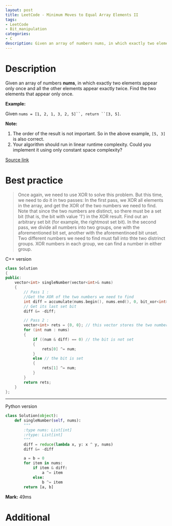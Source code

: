 ```yaml
---
layout: post
title: LeetCode - Minimum Moves to Equal Array Elements II
tags:
- LeetCode
- Bit_manipulation
categories:
- C
description: Given an array of numbers nums, in which exactly two elements appear only once and all the other elements appear exactly twice. Find the two elements that appear only once.
---
```



# Description
Given an array of numbers **nums**, in which exactly two elements appear only once and all the other elements appear exactly twice. Find the two elements that appear only once.

**Example:**

Given `nums = [1, 2, 1, 3, 2, 5]``, return ``[3, 5]`.

**Note:**

1. The order of the result is not important. So in the above example, `[5, 3]` is also correct.
2. Your algorithm should run in linear runtime complexity. Could you implement it using only constant space complexity?

[Source link](https://leetcode.com/problems/single-number-iii/#/description)


# Best practice

>Once again, we need to use XOR to solve this problem. But this time, we need to do it in two passes:
In the first pass, we XOR all elements in the array, and get the XOR of the two numbers we need to find. Note that since the two numbers are distinct, so there must be a set bit (that is, the bit with value '1') in the XOR result. Find
out an arbitrary set bit (for example, the rightmost set bit).
In the second pass, we divide all numbers into two groups, one with the aforementioned bit set, another with the aforementinoed bit unset. Two different numbers we need to find must fall into thte two distrinct groups. XOR numbers in each group, we can find a number in either group.

C++ version

```c++
class Solution
{
public:
    vector<int> singleNumber(vector<int>& nums)
    {
        // Pass 1 :
        //Get the XOR of the two numbers we need to find
        int diff = accumulate(nums.begin(), nums.end(), 0, bit_xor<int>());
        // Get its last set bit
        diff &= -diff;

        // Pass 2 :
        vector<int> rets = {0, 0}; // this vector stores the two numbers we will return
        for (int num : nums)
        {
            if ((num & diff) == 0) // the bit is not set
            {
                rets[0] ^= num;
            }
            else // the bit is set
            {
                rets[1] ^= num;
            }
        }
        return rets;
    }
};
```

----
Python version

```python
class Solution(object):
    def singleNumber(self, nums):
        """
        :type nums: List[int]
        :rtype: List[int]
        """
        diff = reduce(lambda x, y: x ^ y, nums)
        diff &= -diff

        a = b = 0
        for item in nums:
            if item & diff:
                a ^= item
            else:
                b ^= item
        return [a, b]

```

**Mark:** 49ms


# Additional
